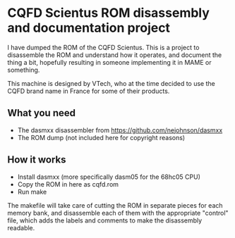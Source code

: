 CQFD Scientus ROM disassembly and documentation project
=======================================================

I have dumped the ROM of the CQFD Scientus. This is a project to disassemble the ROM and
understand how it operates, and document the thing a bit, hopefully resulting in someone
implementing it in MAME or something.

This machine is designed by VTech, who at the time decided to use the CQFD brand name in
France for some of their products.

What you need
-------------

- The dasmxx disassembler from https://github.com/nejohnson/dasmxx
- The ROM dump (not included here for copyright reasons)

How it works
------------

- Install dasmxx (more specifically dasm05 for the 68hc05 CPU)
- Copy the ROM in here as cqfd.rom
- Run make

The makefile will take care of cutting the ROM in separate pieces for each memory bank, and
disassemble each of them with the appropriate "control" file, which adds the labels and
comments to make the disassembly readable.
